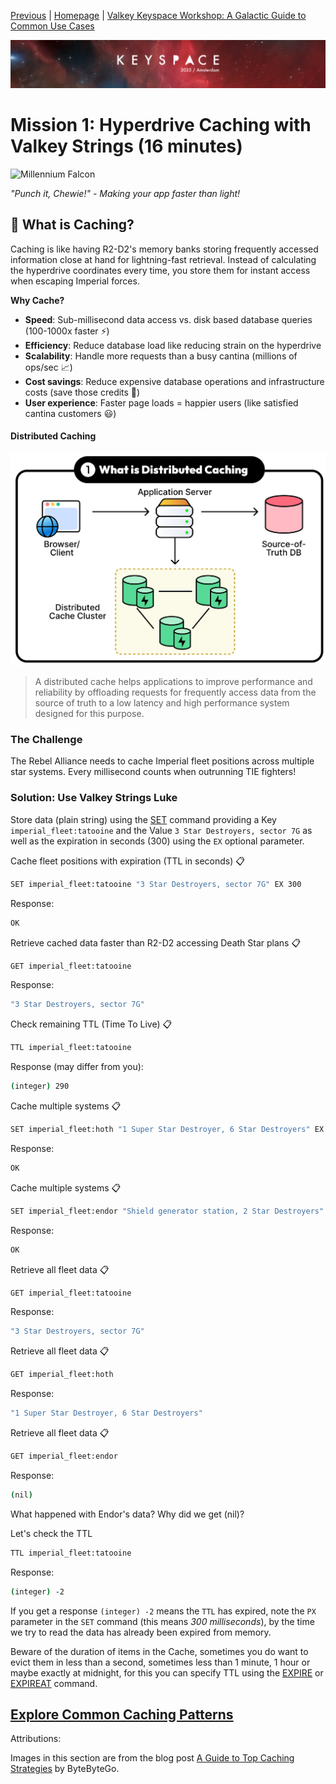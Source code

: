 [Previous](../docs/missions.md) | [Homepage](../README.md) | [Valkey Keyspace Workshop: A Galactic Guide to Common Use Cases](../README.md)

![Keyspace](../../../static/img/keyspace-backdrop.png)

# Mission 1: Hyperdrive Caching with Valkey Strings (16 minutes)

![Millennium Falcon](https://media2.giphy.com/media/v1.Y2lkPTc5MGI3NjExOXEyYzA5MzhydjY3NWRybnNzd252YzFlc3VzZ3JkMjZqd3lhaWdjNSZlcD12MV9pbnRlcm5hbF9naWZfYnlfaWQmY3Q9Zw/SiEz6hxdcJuOf2n3TE/giphy.gif)

*"Punch it, Chewie!" - Making your app faster than light!*

## 🌟 What is Caching?
Caching is like having R2-D2's memory banks storing frequently accessed information close at hand for lightning-fast retrieval. Instead of calculating the hyperdrive coordinates every time, you store them for instant access when escaping Imperial forces.

**Why Cache?**
- **Speed**: Sub-millisecond data access vs. disk based database queries (100-1000x faster ⚡)
- **Efficiency**: Reduce database load like reducing strain on the hyperdrive
- **Scalability**: Handle more requests than a busy cantina (millions of ops/sec 📈)
- **Cost savings**: Reduce expensive database operations and infrastructure costs (save those credits 💸)
- **User experience**: Faster page loads = happier users (like satisfied cantina customers 😃)

#### Distributed Caching

![Distributed-caching](../../../static/img/caching_01-distributed-caching.png)

> A distributed cache helps applications to improve performance and reliability by offloading requests for frequently access data from the source of truth to a low latency and high performance system designed for this purpose.

### The Challenge
The Rebel Alliance needs to cache Imperial fleet positions across multiple star systems. Every millisecond counts when outrunning TIE fighters!

### Solution: Use Valkey Strings Luke

Store data (plain string) using the [SET](https://valkey.io/commands/set/) command providing a Key `imperial_fleet:tatooine` and the Value `3 Star Destroyers, sector 7G` as well as the expiration in seconds (300) using the `EX` optional parameter.

Cache fleet positions with expiration (TTL in seconds) 📋

```bash
SET imperial_fleet:tatooine "3 Star Destroyers, sector 7G" EX 300
```

Response:

```bash
OK
```

Retrieve cached data faster than R2-D2 accessing Death Star plans 📋

```bash
GET imperial_fleet:tatooine
```

Response:

```bash
"3 Star Destroyers, sector 7G"
```

Check remaining TTL (Time To Live) 📋

```bash
TTL imperial_fleet:tatooine
```

Response (may differ from you):

```bash
(integer) 290
```

Cache multiple systems 📋
```bash
SET imperial_fleet:hoth "1 Super Star Destroyer, 6 Star Destroyers" EX 600
```

Response:
```bash
OK
```

Cache multiple systems 📋

```bash
SET imperial_fleet:endor "Shield generator station, 2 Star Destroyers" PX 300
```

Response:
```bash
OK
```

Retrieve all fleet data 📋
```bash
GET imperial_fleet:tatooine
```

Response:
```bash
"3 Star Destroyers, sector 7G"
```

Retrieve all fleet data 📋

```bash
GET imperial_fleet:hoth  
```

Response:
```bash
"1 Super Star Destroyer, 6 Star Destroyers"
```

Retrieve all fleet data 📋

```bash
GET imperial_fleet:endor
```

Response:
```bash
(nil)
```

What happened with Endor's data? Why did we get (nil)?

Let's check the TTL 
```bash
TTL imperial_fleet:tatooine
```

Response:
```bash
(integer) -2
```

If you get a response `(integer) -2` means the `TTL` has expired, note the `PX` parameter in the `SET` command (this means _300 milliseconds_), by the time we try to read the data has already been expired from memory.

Beware of the duration of items in the Cache, sometimes you do want to evict them in less than a second, sometimes less than 1 minute, 1 hour or maybe exactly at midnight, for this you can specify TTL using the [EXPIRE](https://valkey.io/commands/expire/) or [EXPIREAT](https://valkey.io/commands/expireat/) command.

## [Explore Common Caching Patterns](../caching/deep-dive.md)

Attributions:

Images in this section are from the blog post [A Guide to Top Caching Strategies](https://blog.bytebytego.com/p/a-guide-to-top-caching-strategies) by ByteByteGo.
